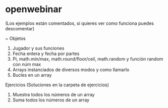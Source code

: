 # openwebinar
(Los ejemplos están comentados, si quieres ver como funciona puedes descomentar)

~ Objetos
1) Jugador y sus funciones
2) Fecha entera y fecha por partes
3) Pi, math.min/max, math.round/floor/ceil, math.random y función random con núm max
4) Arrays instanciados de diversos modos y como llamarlo
5) Bucles en un array

 Ejercicios (Soluciones en la carpeta de ejercicios)
1) Muestra todos los números de un array
2) Suma todos los números de un array
